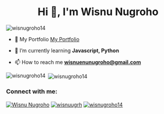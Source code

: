 <h1 align="center">Hi 👋, I'm Wisnu Nugroho</h1>

<p align="left"> <img src="https://komarev.com/ghpvc/?username=wisnugroho14&label=Profile%20views&color=0e75b6&style=flat" alt="wisnugroho14" /> </p>

- 🔭 My Portfolio [My Portfolio](https://wisnugroho14.github.io/portfolio/)

- 🌱 I’m currently learning **Javascript, Python**

- 📫 How to reach me **wisnuenunugroho@gmail.com**
</p>

<p><img align="left" src="https://github-readme-stats.vercel.app/api/top-langs?username=wisnugroho14&show_icons=true&locale=en&layout=compact" alt="wisnugroho14" /></p>

<p>&nbsp;<img align="center" src="https://github-readme-stats.vercel.app/api?username=wisnugroho14&show_icons=true&locale=en" alt="wisnugroho14" /></p>

<h3 align="left">Connect with me:</h3>
<p align="left">
<a href="https://www.linkedin.com/in/wisnu-nugroho-908a19251/" target="blank"><img align="center" src="https://img.shields.io/badge/LinkedIn-0077B5?style=for-the-badge&logo=linkedin&logoColor=white" alt="Wisnu Nugroho"/></a>
<a href="https://www.instagram.com/wisnuugrh" target="blank"><img align="center" src="https://img.shields.io/badge/Instagram-E4405F?style=for-the-badge&logo=instagram&logoColor=white" alt="wisnuugrh"/></a>
<a href="mailto:wisnuenunugroho@gmail.com" target="blank"><img align="center" src="https://img.shields.io/badge/Gmail-D14836?style=for-the-badge&logo=gmail&logoColor=white" alt="wisnugroho14"/></a>
